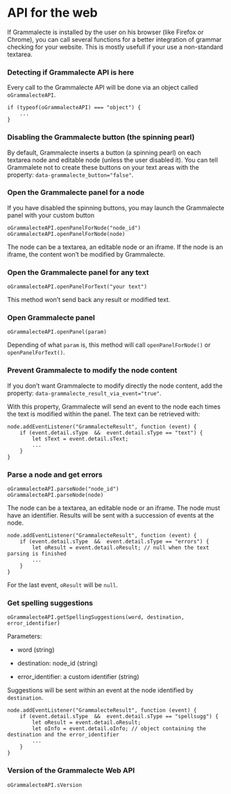 # API for the web

If Grammalecte is installed by the user on his browser (like Firefox or Chrome), you can call
several functions for a better integration of grammar checking for your website. This is mostly usefull
if your use a non-standard textarea.


### Detecting if Grammalecte API is here

Every call to the Grammalecte API will be done via an object called `oGrammalecteAPI`.

    if (typeof(oGrammalecteAPI) === "object") {
        ...
    }


### Disabling the Grammalecte button (the spinning pearl)

By default, Grammalecte inserts a button (a spinning pearl) on each textarea node and editable node (unless the user disabled it).
You can tell Grammalete not to create these buttons on your text areas with the property: `data-grammalecte_button="false"`.


### Open the Grammalecte panel for a node

If you have disabled the spinning buttons, you may launch the Grammalecte panel with your custom button

    oGrammalecteAPI.openPanelForNode("node_id")
    oGrammalecteAPI.openPanelForNode(node)

The node can be a textarea, an editable node or an iframe.
If the node is an iframe, the content won’t be modified by Grammalecte.


### Open the Grammalecte panel for any text

    oGrammalecteAPI.openPanelForText("your text")

This method won’t send back any result or modified text.


### Open Grammalecte panel

    oGrammalecteAPI.openPanel(param)

Depending of what `param` is, this method will call `openPanelForNode()` or `openPanelForText()`.


### Prevent Grammalecte to modify the node content

If you don’t want Grammalecte to modify directly the node content, add the property: `data-grammalecte_result_via_event="true"`.

With this property, Grammalecte will send an event to the node each times the text is modified within the panel.
The text can be retrieved with:

    node.addEventListener("GrammalecteResult", function (event) {
        if (event.detail.sType  &&  event.detail.sType == "text") {
            let sText = event.detail.sText;
            ...
        }
    }


### Parse a node and get errors

    oGrammalecteAPI.parseNode("node_id")
    oGrammalecteAPI.parseNode(node)

The node can be a textarea, an editable node or an iframe. The node must have an identifier.
Results will be sent with a succession of events at the node.

    node.addEventListener("GrammalecteResult", function (event) {
        if (event.detail.sType  &&  event.detail.sType == "errors") {
            let oResult = event.detail.oResult; // null when the text parsing is finished
            ...
        }
    }

For the last event, `oResult` will be `null`.


### Get spelling suggestions

`oGrammalecteAPI.getSpellingSuggestions(word, destination, error_identifier)`

Parameters:

- word (string)

- destination: node_id (string)

- error_identifier: a custom identifier (string)

Suggestions will be sent within an event at the node identified by `destination`.

    node.addEventListener("GrammalecteResult", function (event) {
        if (event.detail.sType  &&  event.detail.sType == "spellsugg") {
            let oResult = event.detail.oResult;
            let oInfo = event.detail.oInfo; // object containing the destination and the error_identifier
            ...
        }
    }


### Version of the Grammalecte Web API

    oGrammalecteAPI.sVersion
